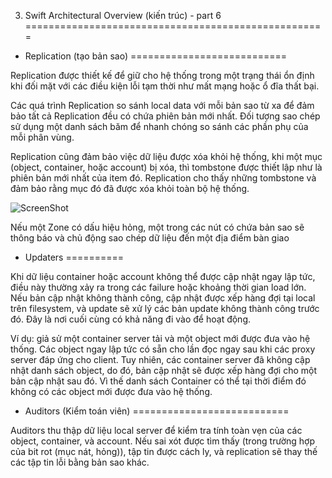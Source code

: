 3. Swift Architectural Overview (kiến trúc) - part 6
====================================================

* Replication (tạo bản sao)
===========================
       
Replication được thiết kế để giữ cho hệ thống trong một trạng thái ổn định khi đối mặt với các 
điều kiện lỗi tạm thời như mất mạng hoặc ổ đĩa thất bại.

Các quá trình Replication so sánh local data với mỗi bản sao từ xa để đảm bảo tất cả Replication
đều có chứa phiên bản mới nhất. Đối tượng sao chép sử dụng một danh sách băm để nhanh chóng so sánh
các phần phụ của mỗi phân vùng.

Replication cũng đảm bảo việc dữ liệu được xóa khỏi hệ thống, khi một mục (object, container, 
hoặc account) bị xóa, thì tombstone được thiết lập như là phiên bản mới nhất của item đó. Replication
cho thấy những tombstone và đảm bảo rằng mục đó đã được xóa khỏi toàn bộ hệ thống.

![ScreenShot](http://1.bp.blogspot.com/-vPXCKUVjbeQ/UiFwBP_s1kI/AAAAAAAAAdY/RZoA2M0G1u0/s1600/zone.png)

Nếu một Zone có dấu hiệu hỏng, một trong các nút có chứa bản sao sẽ thông báo và chủ động sao chép
dữ liệu đến một địa điểm bàn giao

* Updaters
==========

Khi dữ liệu container hoặc account không thể được cập nhật ngay lập tức, điều này thường xảy ra trong 
các failure hoặc khoảng thời gian load lớn. Nếu bản cập nhật không thành công, cập nhật được xếp hàng 
đợi tại local trên filesystem, và update sẽ xử lý các bản update không thành công trước đó. Đây là nơi
cuối cùng có khả năng đi vào để hoạt động. 

Ví dụ: giả sử một container server tải và một object mới được đưa vào hệ thống. Các object ngay lập tức
có sẵn cho lần đọc ngay sau khi các proxy server đáp ứng cho client. Tuy nhiên, các container server đã
không cập nhật danh sách object, do đó, bản cập nhật sẽ được xếp hàng đợi cho một bản cập nhật sau đó. 
Vì thế danh sách Container có thể tại thời điểm đó không có các object mới được đưa vào hệ thống.

* Auditors (Kiểm toán viên)
===========================

Auditors thu thập dữ liệu local server để kiểm tra tính toàn vẹn của các object, container, và account. 
Nếu sai xót được tìm thấy (trong trường hợp của bit rot (mục nát, hỏng)), tập tin được cách ly, và 
replication sẽ thay thế các tập tin lỗi bằng bản sao khác. 
